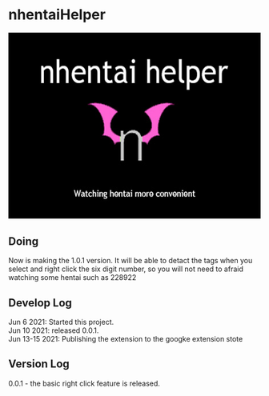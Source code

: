 # nhentaiHelper
![alt text](https://github.com/luke3359767/nhentaiHelper/blob/main/nhentaiHelper/images/920x680%20Canvas.jpg?raw=true)
## Doing
Now is making the 1.0.1 version. It will be able to detact the tags when you select and right click the six digit number, so you will not need to afraid watching some hentai such as 228922 <br>


## Develop Log
Jun 6 2021: Started this project. <br>
Jun 10 2021: released 0.0.1. <br>
Jun 13-15 2021: Publishing the extension to the googke extension stote <br>






## Version Log
0.0.1 - the basic right click feature is released.  <br>


